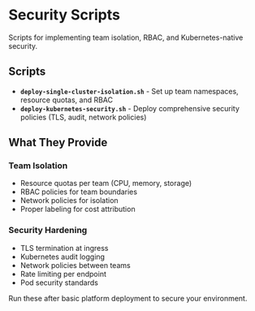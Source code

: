 # Security Scripts

Scripts for implementing team isolation, RBAC, and Kubernetes-native security.

## Scripts

- **`deploy-single-cluster-isolation.sh`** - Set up team namespaces, resource quotas, and RBAC
- **`deploy-kubernetes-security.sh`** - Deploy comprehensive security policies (TLS, audit, network policies)

## What They Provide

### Team Isolation

- Resource quotas per team (CPU, memory, storage)
- RBAC policies for team boundaries
- Network policies for isolation
- Proper labeling for cost attribution

### Security Hardening

- TLS termination at ingress
- Kubernetes audit logging
- Network policies between teams
- Rate limiting per endpoint
- Pod security standards

Run these after basic platform deployment to secure your environment.
